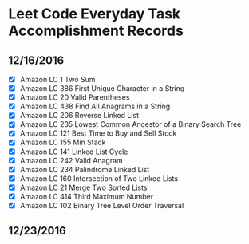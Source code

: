 # Leet Code Everyday Task Accomplishment Records
## 12/16/2016
- [x] Amazon LC 1 Two Sum
- [x] Amazon LC 386 First Unique Character in a String
- [x] Amazon LC 20 Valid Parentheses
- [x] Amazon LC 438 Find All Anagrams in a String
- [x] Amazon LC 206 Reverse Linked List
- [x] Amazon LC 235 Lowest Common Ancestor of a Binary Search Tree
- [x] Amazon LC 121 Best Time to Buy and Sell Stock
- [x] Amazon LC 155 Min Stack
- [x] Amazon LC 141 Linked List Cycle
- [x] Amazon LC 242 Valid Anagram
- [x] Amazon LC 234 Palindrome Linked List
- [x] Amazon LC 160 Intersection of Two Linked Lists
- [x] Amazon LC 21 Merge Two Sorted Lists
- [x] Amazon LC 414 Third Maximum Number
- [x] Amazon LC 102 Binary Tree Level Order Traversal

## 12/23/2016
